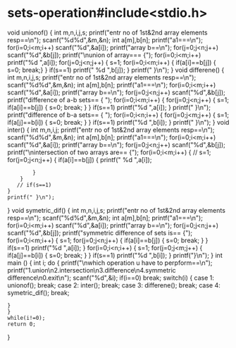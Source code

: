 # sets-operation#include<stdio.h>
void unionof()
{
    int m,n,i,j,s;
     printf("entr no of 1st&2nd array elements resp==\n");
    scanf("%d%d",&m,&n);
    int a[m],b[n];
    printf("a1===\n");
    for(i=0;i<m;i++)
    scanf("%d",&a[i]);
    printf("array b==\n");
    for(j=0;j<n;j++)
    scanf("%d",&b[j]);
    printf("\nunion of array=== {");
    for(i=0;i<m;i++)
    printf("%d  ",a[i]);
    for(j=0;j<n;j++)
    {   s=1;
        for(i=0;i<m;i++)
        {
            if(a[i]==b[j])
           { s=0;
            break;}
        }
        if(s==1)
        printf(" %d ",b[j]);
    }
    printf(" }\n");
}
void differene()
{
  int m,n,i,j,s;
     printf("entr no of 1st&2nd array elements resp==\n");
    scanf("%d%d",&m,&n);
    int a[m],b[n];
    printf("a1===\n");
    for(i=0;i<m;i++)
    scanf("%d",&a[i]);
    printf("array b==\n");
    for(j=0;j<n;j++)
    scanf("%d",&b[j]);
    printf("difference of a-b sets== { ");
    for(i=0;i<m;i++)
    {
      for(j=0;j<n;j++)
      {  s=1;
        if(a[i]==b[j])
        {
          s=0;
          break;
        }
      }
      if(s==1)
      printf("%d ",a[i]);
    }
    printf(" }\n");
    printf("difference of b-a sets== { ");
    for(i=0;i<n;i++)
    {
      for(j=0;j<m;j++)
      {  s=1;
        if(a[j]==b[i])
        {
          s=0;
          break;
        }
      }
      if(s==1)
      printf("%d ",b[i]);
    }
    printf(" }\n");
}
void inter()
{
     int m,n,i,j;
     printf("entr no of 1st&2nd array elements resp==\n");
    scanf("%d%d",&m,&n);
    int a[m],b[n];
    printf("a1===\n");
    for(i=0;i<m;i++)
    scanf("%d",&a[i]);
    printf("array b==\n");
    for(j=0;j<n;j++)
    scanf("%d",&b[j]);
    printf("\nintersection of two arrays are== {");
    for(i=0;i<m;i++)
    {  // s=1;
        for(j=0;j<n;j++)
        {
            if(a[i]==b[j])
            {
                printf(" %d ",a[i]);
                
            }
        }
       // if(s==1)
    }
    printf(" }\n");
}
void symetric_dif()
{
  int m,n,i,j,s;
    printf("entr no of 1st&2nd array elements resp==\n");
    scanf("%d%d",&m,&n);
    int a[m],b[n];
    printf("a1===\n");
    for(i=0;i<m;i++)
    scanf("%d",&a[i]);
    printf("array b==\n");
    for(j=0;j<n;j++)
    scanf("%d",&b[j]);
    printf("symmetric difference of sets is== {");
    for(i=0;i<m;i++)
    { s=1;
      for(j=0;j<n;j++)
      {
        if(a[i]==b[j])
        {
          s=0;
          break;
        }
      }
      if(s==1)
      printf("%d ",a[i]);
    }
    for(i=0;i<n;i++)
    { s=1;
      for(j=0;j<m;j++)
      {
        if(a[j]==b[i])
        {
          s=0;
          break;
        }
      }
      if(s==1)
      printf("%d ",b[i]);
    }
    printf("}\n");
}
int main ()
{   int i;
    do
    {
    printf("\nwhich operation u have to perpform==\n");
    printf("1.union\n2.intersection\n3.difference\n4.symmetric difference\n0.exit\n");
    scanf("%d",&i);
    if(i==0)
    break;
    switch(i)
    {
        case 1:
        unionof();
        break;
        case 2:
        inter();
        break;
        case 3:
        differene();
        break;
        case 4:
        symetric_dif();
        break;

    }
    }
    while(i!=0);
    return 0;


}

